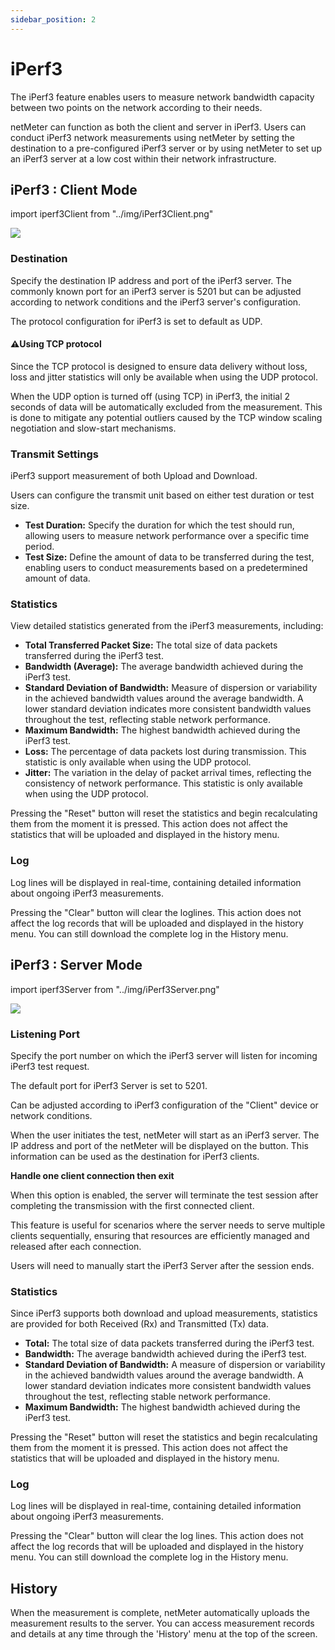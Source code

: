 ```yaml
---
sidebar_position: 2
---
```


# iPerf3
The iPerf3 feature enables users to measure network bandwidth capacity between two points 
on the network according to their needs.

netMeter can function as both the client and server in iPerf3. 
Users can conduct iPerf3 network measurements using netMeter by setting the destination to a pre-configured 
iPerf3 server or by using netMeter to set up an iPerf3 server at a low cost within their network infrastructure.

## iPerf3 : Client Mode

import iperf3Client from "../img/iPerf3Client.png"

<img src={iperf3Client} style={{width:380}} />

### Destination

Specify the destination IP address and port of the iPerf3 server. The commonly known port for an iPerf3 server is 
5201 but can be adjusted according to network conditions and the iPerf3 server's configuration.

The protocol configuration for iPerf3 is set to default as UDP.

#### ⚠︎Using TCP protocol

Since the TCP protocol is designed to ensure data delivery without loss, loss and jitter statistics will 
only be available when using the UDP protocol.

When the UDP option is turned off (using TCP) in iPerf3, the initial 2 seconds of data will be automatically 
excluded from the measurement. This is done to mitigate any potential outliers caused by the 
TCP window scaling negotiation and slow-start mechanisms.

### Transmit Settings

iPerf3 support measurement of both Upload and Download.

Users can configure the transmit unit based on either test duration or test size.

- **Test Duration:** Specify the duration for which the test should run, allowing users to measure network performance 
over a specific time period.
- **Test Size:** Define the amount of data to be transferred during the test, enabling users to conduct measurements 
based on a predetermined amount of data.

### Statistics

View detailed statistics generated from the iPerf3 measurements, including:

- **Total Transferred Packet Size:** The total size of data packets transferred during the iPerf3 test.
- **Bandwidth (Average):** The average bandwidth achieved during the iPerf3 test.
- **Standard Deviation of Bandwidth:**  Measure of dispersion or variability in the achieved bandwidth values 
around the average bandwidth. A lower standard deviation indicates more consistent bandwidth values throughout the test, 
reflecting stable network performance.
- **Maximum Bandwidth:** The highest bandwidth achieved during the iPerf3 test.
- **Loss:** The percentage of data packets lost during transmission. This statistic is only available 
when using the UDP protocol.
- **Jitter:** The variation in the delay of packet arrival times, reflecting the consistency of network performance. 
This statistic is only available when using the UDP protocol.

Pressing the "Reset" button will reset the statistics and begin recalculating them from the moment it is pressed. 
This action does not affect the statistics that will be uploaded and displayed in the history menu.

### Log

Log lines will be displayed in real-time, containing detailed information about ongoing iPerf3 measurements.

Pressing the "Clear" button will clear the loglines. This action does not affect the log records that will be 
uploaded and displayed in the history menu. You can still download the complete log in the History menu.

## iPerf3 : Server Mode

import iperf3Server from "../img/iPerf3Server.png"

<img src={iperf3Server} style={{width:380}} />

### Listening Port

Specify the port number on which the iPerf3 server will listen for incoming iPerf3 test request.

The default port for iPerf3 Server is set to 5201.

Can be adjusted according to iPerf3 configuration of the "Client" device or network conditions.

When the user initiates the test, netMeter will start as an iPerf3 server. The IP address and port of the netMeter 
will be displayed on the button. This information can be used as the destination for iPerf3 clients.

**Handle one client connection then exit**

When this option is enabled, the server will terminate the test session after completing the transmission with the 
first connected client.

This feature is useful for scenarios where the server needs to serve multiple clients sequentially, ensuring that 
resources are efficiently managed and released after each connection.

Users will need to manually start the iPerf3 Server after the session ends.

### Statistics

Since iPerf3 supports both download and upload measurements, statistics are provided for both Received (Rx) and 
Transmitted (Tx) data.

- **Total:** The total size of data packets transferred during the iPerf3 test.
- **Bandwidth:** The average bandwidth achieved during the iPerf3 test.
- **Standard Deviation of Bandwidth:** A measure of dispersion or variability in the achieved bandwidth values around 
the average bandwidth. A lower standard deviation indicates more consistent bandwidth values throughout the test, 
reflecting stable network performance.
- **Maximum Bandwidth:** The highest bandwidth achieved during the iPerf3 test.

Pressing the "Reset" button will reset the statistics and begin recalculating them from the moment it is pressed. 
This action does not affect the statistics that will be uploaded and displayed in the history menu.

### Log

Log lines will be displayed in real-time, containing detailed information about ongoing iPerf3 measurements.

Pressing the "Clear" button will clear the log lines. This action does not affect the log records that will be 
uploaded and displayed in the history menu. You can still download the complete log in the History menu.

## History

When the measurement is complete, netMeter automatically uploads the measurement results to the server. 
You can access measurement records and details at any time through the 'History' menu at the top of the screen.